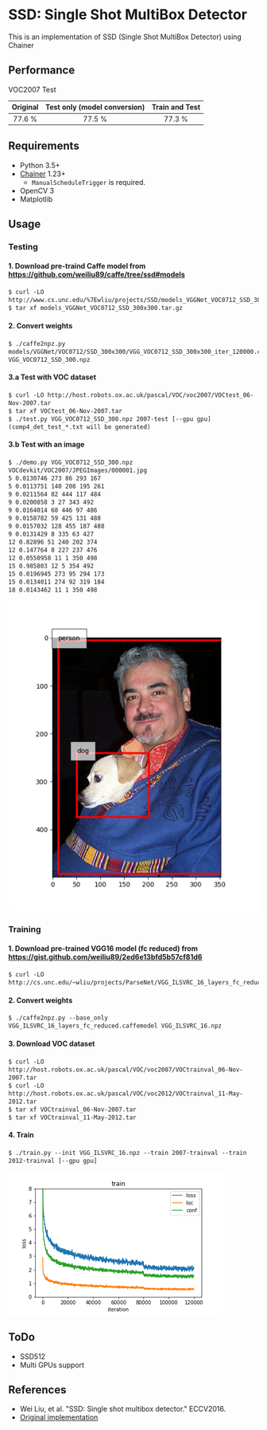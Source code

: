 # SSD: Single Shot MultiBox Detector

This is an implementation of SSD (Single Shot MultiBox Detector) using Chainer

## Performance
VOC2007 Test

| Original | Test only (model conversion) | Train and Test |
|:-:|:-:|:-:|
| 77.6 % | 77.5 % | 77.3 % |

## Requirements

- Python 3.5+
- [Chainer](https://github.com/pfnet/chainer) 1.23+
    - `ManualScheduleTrigger` is required.
- OpenCV 3
- Matplotlib

## Usage

### Testing

#### 1\. Download pre-traind Caffe model from https://github.com/weiliu89/caffe/tree/ssd#models
```
$ curl -LO http://www.cs.unc.edu/%7Ewliu/projects/SSD/models_VGGNet_VOC0712_SSD_300x300.tar.gz
$ tar xf models_VGGNet_VOC0712_SSD_300x300.tar.gz
```

#### 2\. Convert weights
```
$ ./caffe2npz.py models/VGGNet/VOC0712/SSD_300x300/VGG_VOC0712_SSD_300x300_iter_120000.caffemodel VGG_VOC0712_SSD_300.npz
```

#### 3\.a Test with VOC dataset
```
$ curl -LO http://host.robots.ox.ac.uk/pascal/VOC/voc2007/VOCtest_06-Nov-2007.tar
$ tar xf VOCtest_06-Nov-2007.tar
$ ./test.py VGG_VOC0712_SSD_300.npz 2007-test [--gpu gpu]
(comp4_det_test_*.txt will be generated)
```

#### 3\.b Test with an image
```
$ ./demo.py VGG_VOC0712_SSD_300.npz VOCdevkit/VOC2007/JPEGImages/000001.jpg
5 0.0130746 273 86 293 167
5 0.0113751 140 208 195 261
9 0.0211564 82 444 117 484
9 0.0200858 3 27 343 492
9 0.0164014 68 446 97 486
9 0.0158782 59 425 131 488
9 0.0157032 128 455 187 488
9 0.0131429 8 335 63 427
12 0.82896 51 240 202 374
12 0.147764 8 227 237 476
12 0.0550958 11 1 350 498
15 0.985803 12 5 354 492
15 0.0196945 273 95 294 173
15 0.0134011 274 92 319 184
18 0.0143462 11 1 350 498
```
![demo](images/demo.png)

### Training

#### 1\. Download pre-trained VGG16 model (fc reduced) from https://gist.github.com/weiliu89/2ed6e13bfd5b57cf81d6
```
$ curl -LO http://cs.unc.edu/~wliu/projects/ParseNet/VGG_ILSVRC_16_layers_fc_reduced.caffemodel
```

#### 2\. Convert weights
```
$ ./caffe2npz.py --base_only VGG_ILSVRC_16_layers_fc_reduced.caffemodel VGG_ILSVRC_16.npz
```

#### 3\. Download VOC dataset
```
$ curl -LO http://host.robots.ox.ac.uk/pascal/VOC/voc2007/VOCtrainval_06-Nov-2007.tar
$ curl -LO http://host.robots.ox.ac.uk/pascal/VOC/voc2012/VOCtrainval_11-May-2012.tar
$ tar xf VOCtrainval_06-Nov-2007.tar
$ tar xf VOCtrainval_11-May-2012.tar
```

#### 4\. Train
```
$ ./train.py --init VGG_ILSVRC_16.npz --train 2007-trainval --train 2012-trainval [--gpu gpu]
```

![loss curve](images/loss_curve.png)

## ToDo
- SSD512
- Multi GPUs support

## References
- Wei Liu, et al. "SSD: Single shot multibox detector." ECCV2016.
- [Original implementation](https://github.com/weiliu89/caffe/tree/ssd)
